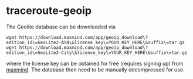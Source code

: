 # traceroute-geoip

The Geolite database can be downloaded via 
```
wget https://download.maxmind.com/app/geoip_download\?edition_id\=GeoLite2-ASN\&license_key\=YOUR_KEY_HERE\&suffix\=tar.gz
wget https://download.maxmind.com/app/geoip_download\?edition_id\=GeoLite2-City\&license_key\=YOUR_KEY_HERE\&suffix\=tar.gz
```
where the license key can be obtained for free (requires signing up) from [maxmind](https://maxmind.com). The database then need to be manually decompressed for use. 

